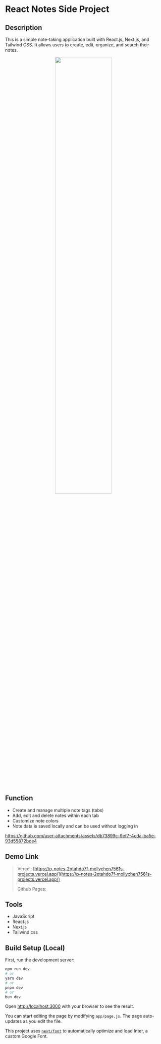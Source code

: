# React Notes Side Project 
## Description
This is a simple note-taking application built with React.js, Next.js, and Tailwind CSS. It allows users to create, edit, organize, and search their notes.
<center><img src="https://github.com/user-attachments/assets/5f455276-51a2-43cc-aee4-5782396b787a" width="60%"/></center>

## Function 
- Create and manage multiple note tags (tabs)
- Add, edit and delete notes within each tab
- Customize note colors
- Note data is saved locally and can be used without logging in

https://github.com/user-attachments/assets/db73899c-9ef7-4cda-ba5e-93d55872bde4


## Demo Link
> Vercel: [https://p-notes-2otahdo7f-mollychen7561s-projects.vercel.app/](https://p-notes-2otahdo7f-mollychen7561s-projects.vercel.app/)
> 
> Github Pages: 

## Tools
- JavaScript
- React.js
- Next.js
- Tailwind css

## Build Setup (Local)

First, run the development server:

```bash
npm run dev
# or
yarn dev
# or
pnpm dev
# or
bun dev
```

Open [http://localhost:3000](http://localhost:3000) with your browser to see the result.

You can start editing the page by modifying `app/page.js`. The page auto-updates as you edit the file.

This project uses [`next/font`](https://nextjs.org/docs/basic-features/font-optimization) to automatically optimize and load Inter, a custom Google Font.


